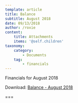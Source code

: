 ```yaml
---
template: article
title: Balance
subtitle: August 2018
date: 09/13/2018
author: /roxie
content:
    title: Attachments
    items: '@self.children'
taxonomy:
    category: 
        - Documents
    tag: 
        - financials
---
```


Financials for August 2018

Download: [Balance - August 2018](09-18-2018-Balance.pdf)

===


